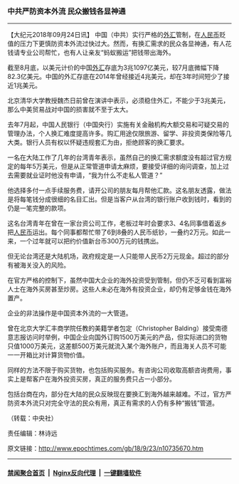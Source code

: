 ### 中共严防资本外流 民众搬钱各显神通
------------------------

<p>【大纪元2018年09月24日讯】 中国（中共）实行严格的<a href="http://www.epochtimes.com/gb/tag/%E5%A4%96%E6%B1%87.html">外汇</a>管制，在<a href="http://www.epochtimes.com/gb/tag/%E4%BA%BA%E6%B0%91%E5%B8%81.html">人民币</a>贬值的压力下更慎防资本外流过快过大。然而，有换汇需求的民众各显神通，有人花钱请专业公司帮忙，也有人让亲友“蚂蚁搬运”把钱带出海外。</p>
<p>截至8月底，以美元计价的中国<a href="http://www.epochtimes.com/gb/tag/%E5%A4%96%E6%B1%87.html">外汇</a>存底为3兆1097亿美元，较7月底微幅下降82.3亿美元。中国的外汇存底在2014年曾经接近4兆美元，却在3年时间短少了接近1兆美元。</p>
<p>北京清华大学教授魏杰日前曾在演讲中表示，必须稳住外汇，不能少于3兆美元，那么中美贸易战对中国的损害就不至于太大。</p>
<p>去年7月起，中国人民银行（中国央行）实施有关金融机构大额交易和可疑交易的管理办法，个人换汇难度提高许多。购汇用途仅限旅游、留学、非投资类保险等几大类。银行人员有权以怀疑违规套汇为由，拒绝顾客的换汇要求。</p>
<p>一名在大陆工作了几年的台湾青年表示，虽然自己的换汇需求额度没有超过官方规定的每年5万美元，但是从正常管道申请太麻烦，要接受详细的询问调查，加上过去需要就业证时他没有申请，“我为什么不走私人管道？”</p>
<p>他选择多付一点手续服务费，请开公司的朋友每月帮他汇款。这名朋友透露，做法是将每笔钱分成很细的名目汇出。但是当客户从台湾的银行账户收到钱时，看到的仍是一笔完整的款项。</p>
<p>这名台湾青年在曾在一家台资公司工作，老板过年时会要求3、4名同事借着返乡把<a href="http://www.epochtimes.com/gb/tag/%E4%BA%BA%E6%B0%91%E5%B8%81.html">人民币</a>运出。每个同事都帮忙带了6到8叠的人民币纸钞，一叠约2万元。如此一来，一个过年就可以把约价值新台币300万元的钱携出。</p>
<p>但无论台湾还是大陆机场，政府规定是一人只能带人民币2万元现金。超过的部分有被海关没入的风险。</p>
<p>在官方严格的控制下，虽然中国大企业的海外投资受到管制，但仍不乏可看到富裕人士在海外买房甚至炒房。这些人未必在海外有投资企业，却仍有足够金钱在海外置产。</p>
<p>企业的非法操作是中国资本外流的一大管道。</p>
<p>曾在北京大学汇丰商学院任教的美籍学者包定（Christopher Balding）接受南德意志报访问时举例，中国企业向国外订购1500万美元的产品，但实际进口的货物只值1000万美元，这差额500万美元就流入某个海外账户，而且海关人员不可能一一开箱比对计算货物价值。</p>
<p>同样的方法不限于购买货物，也包括购买服务。有咨询公司收取高额咨询费用，事实上是帮客户在海外投资买房，真正的服务费只占一小部分。</p>
<p>包括台商在内，部分在大陆的民众反映现在要换汇到海外越来越难。不过，官方严防资本外流只对完全守法的民众有用，真正有需求的人仍有多种“搬钱”管道。</p>
<p>（转载：中央社）</p>
<p>责任编辑：林诗远</p>
<div class="article_box"></div>

原文链接：http://www.epochtimes.com/gb/18/9/23/n10735670.htm


------------------------
#### [禁闻聚合首页](https://github.com/gfw-breaker/banned-news/blob/master/README.md) &nbsp;|&nbsp; [Nginx反向代理](https://github.com/gfw-breaker/open-proxy/blob/master/README.md) &nbsp;|&nbsp; [一键翻墙软件](https://github.com/gfw-breaker/nogfw/blob/master/README.md)